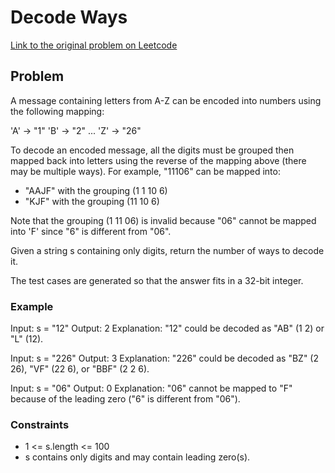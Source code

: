 # Decode Ways

[Link to the original problem on Leetcode](https://leetcode.com/problems/decode-ways/)

## Problem

A message containing letters from A-Z can be encoded into numbers using the following mapping:

'A' -> "1"
'B' -> "2"
...
'Z' -> "26"

To decode an encoded message, all the digits must be grouped then mapped back into letters using the reverse of the mapping above (there may be multiple ways). For example, "11106" can be mapped into:

+ "AAJF" with the grouping (1 1 10 6)
+ "KJF" with the grouping (11 10 6)

Note that the grouping (1 11 06) is invalid because "06" cannot be mapped into 'F' since "6" is different from "06".

Given a string s containing only digits, return the number of ways to decode it.

The test cases are generated so that the answer fits in a 32-bit integer.

### Example

Input: s = "12"
Output: 2
Explanation: "12" could be decoded as "AB" (1 2) or "L" (12).

Input: s = "226"
Output: 3
Explanation: "226" could be decoded as "BZ" (2 26), "VF" (22 6), or "BBF" (2 2 6).

Input: s = "06"
Output: 0
Explanation: "06" cannot be mapped to "F" because of the leading zero ("6" is different from "06").

### Constraints

- 1 <= s.length <= 100
- s contains only digits and may contain leading zero(s).
